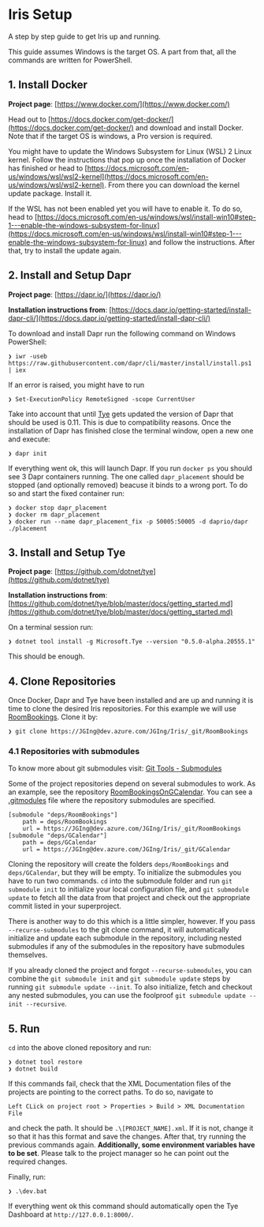 # Iris Setup

A step by step guide to get Iris up and running.

This guide assumes Windows is the target OS. A part from that, all the commands are written for PowerShell.

## 1. Install Docker

**Project page**: [https://www.docker.com/](https://www.docker.com/)

Head out to [https://docs.docker.com/get-docker/](https://docs.docker.com/get-docker/) and download and install Docker.
Note that if the target OS is windows, a Pro version is required.

You might have to update the Windows Subsystem for Linux (WSL) 2 Linux kernel. Follow the instructions that pop up once the installation of Docker has finished or head to [https://docs.microsoft.com/en-us/windows/wsl/wsl2-kernel](https://docs.microsoft.com/en-us/windows/wsl/wsl2-kernel). From there you can download the kernel update package. Install it. 

If the WSL has not been enabled yet you will have to enable it. To do so, head to [https://docs.microsoft.com/en-us/windows/wsl/install-win10#step-1---enable-the-windows-subsystem-for-linux](https://docs.microsoft.com/en-us/windows/wsl/install-win10#step-1---enable-the-windows-subsystem-for-linux) and follow the instructions. After that, try to install the update again.

## 2. Install and Setup Dapr

**Project page**: [https://dapr.io/](https://dapr.io/)

**Installation instructions from**: [https://docs.dapr.io/getting-started/install-dapr-cli/](https://docs.dapr.io/getting-started/install-dapr-cli/)

To download and install Dapr run the following command on Windows PowerShell:

```PS
❯ iwr -useb https://raw.githubusercontent.com/dapr/cli/master/install/install.ps1 | iex
```

If an error is raised, you might have to run

```PS
❯ Set-ExecutionPolicy RemoteSigned -scope CurrentUser
```

Take into account that until [Tye](https://github.com/dotnet/tye) gets updated the version of Dapr that should be used is 0.11. This is due to compatibility reasons. Once the installation of Dapr has finished close the terminal window, open a new one and execute:

```PS
❯ dapr init
```

If everything went ok, this will launch Dapr. If you run `docker ps` you should see 3 Dapr containers running. The one called `dapr_placement` should be stopped (and optionally removed) beacuse it binds to a wrong port. To do so and start the fixed container run:

```PS
❯ docker stop dapr_placement
❯ docker rm dapr_placement
❯ docker run --name dapr_placement_fix -p 50005:50005 -d daprio/dapr ./placement
```

## 3. Install and Setup Tye

**Project page**: [https://github.com/dotnet/tye](https://github.com/dotnet/tye)

**Installation instructions from**: [https://github.com/dotnet/tye/blob/master/docs/getting_started.md](https://github.com/dotnet/tye/blob/master/docs/getting_started.md)

On a terminal session run:

```PS
❯ dotnet tool install -g Microsoft.Tye --version "0.5.0-alpha.20555.1"
```

This should be enough.

## 4. Clone Repositories

Once Docker, Dapr and Tye have been installed and are up and running it is time to clone the desired Iris repositories. For this example we will use [RoomBookings](https://dev.azure.com/JGIng/Iris/_git/RoomBookings). Clone it by:

```PS
❯ git clone https://JGIng@dev.azure.com/JGIng/Iris/_git/RoomBookings
```

### 4.1 Repositories with submodules

To know more about git submodules visit: [Git Tools - Submodules](https://git-scm.com/book/en/v2/Git-Tools-Submodules)

Some of the project repositories depend on several submodules to work. As an example, see the repository [RoomBookingsOnGCalendar](https://dev.azure.com/JGIng/Iris/_git/RoomBookingsOnGCalendar). You can see a [.gitmodules](https://dev.azure.com/JGIng/Iris/_git/RoomBookingsOnGCalendar?path=%2F.gitmodules) file where the repository submodules are specified.

```
[submodule "deps/RoomBookings"]
	path = deps/RoomBookings
	url = https://JGIng@dev.azure.com/JGIng/Iris/_git/RoomBookings
[submodule "deps/GCalendar"]
	path = deps/GCalendar
	url = https://JGIng@dev.azure.com/JGIng/Iris/_git/GCalendar
```

Cloning the repository will create the folders `deps/RoomBookings` and `deps/GCalendar`, but they will be empty. To initialize the submodules you have to run two commands. `cd` into the submodule folder and run `git submodule init` to initialize your local configuration file, and `git submodule update` to fetch all the data from that project and check out the appropriate commit listed in your superproject.

There is another way to do this which is a little simpler, however. If you pass `--recurse-submodules` to the git clone command, it will automatically initialize and update each submodule in the repository, including nested submodules if any of the submodules in the repository have submodules themselves.

If you already cloned the project and forgot `--recurse-submodules`, you can combine the `git submodule init` and `git submodule update` steps by running `git submodule update --init`. To also initialize, fetch and checkout any nested submodules, you can use the foolproof `git submodule update --init --recursive`.

## 5. Run

`cd` into the above cloned repository and run:

```PS
❯ dotnet tool restore
❯ dotnet build
```

If this commands fail, check that the XML Documentation files of the projects are pointing to the correct paths. To do so, navigate to
```
Left CLick on project root > Properties > Build > XML Documentation File
```
and check the path. It should be `.\[PROJECT_NAME].xml`. If it is not, change it so that it has this format and save the changes. After that, try running the previous commands again. **Additionally, some environment variables have to be set**. Please talk to the project manager so he can point out the required changes.

Finally, run:

```PS
❯ .\dev.bat
```

If everything went ok this command should automatically open the Tye Dashboard at `http://127.0.0.1:8000/`.

